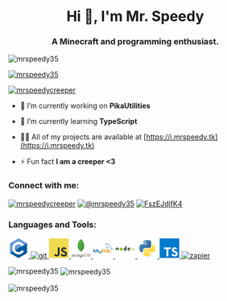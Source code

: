 <h1 align="center">Hi 👋, I'm Mr. Speedy</h1>
<h3 align="center">A Minecraft and programming enthusiast.</h3>

<p align="left"> <img src="https://komarev.com/ghpvc/?username=mrspeedy35&label=Profile%20views&color=0e75b6&style=flat" alt="mrspeedy35" /> </p>

<p align="left"> <a href="https://github.com/ryo-ma/github-profile-trophy"><img src="https://github-profile-trophy.vercel.app/?username=mrspeedy35" alt="mrspeedy35" /></a> </p>

<p align="left"> <a href="https://twitter.com/mrspeedycreeper" target="blank"><img src="https://img.shields.io/twitter/follow/mrspeedycreeper?logo=twitter&style=for-the-badge" alt="mrspeedycreeper" /></a> </p>

- 🔭 I’m currently working on **PikaUtilities**

- 🌱 I’m currently learning **TypeScript**

- 👨‍💻 All of my projects are available at [https://i.mrspeedy.tk](https://i.mrspeedy.tk)

- ⚡ Fun fact **I am a creeper <3**

<h3 align="left">Connect with me:</h3>
<p align="left">
<a href="https://twitter.com/mrspeedycreeper" target="blank"><img align="center" src="https://raw.githubusercontent.com/rahuldkjain/github-profile-readme-generator/master/src/images/icons/Social/twitter.svg" alt="mrspeedycreeper" height="30" width="40" /></a>
<a href="https://www.youtube.com/c/@mrspeedy35" target="blank"><img align="center" src="https://raw.githubusercontent.com/rahuldkjain/github-profile-readme-generator/master/src/images/icons/Social/youtube.svg" alt="@mrspeedy35" height="30" width="40" /></a>
<a href="https://discord.gg/FszEJdjfK4" target="blank"><img align="center" src="https://raw.githubusercontent.com/rahuldkjain/github-profile-readme-generator/master/src/images/icons/Social/discord.svg" alt="FszEJdjfK4" height="30" width="40" /></a>
</p>

<h3 align="left">Languages and Tools:</h3>
<p align="left"> <a href="https://www.cprogramming.com/" target="_blank" rel="noreferrer"> <img src="https://raw.githubusercontent.com/devicons/devicon/master/icons/c/c-original.svg" alt="c" width="40" height="40"/> </a> <a href="https://git-scm.com/" target="_blank" rel="noreferrer"> <img src="https://www.vectorlogo.zone/logos/git-scm/git-scm-icon.svg" alt="git" width="40" height="40"/> </a> <a href="https://developer.mozilla.org/en-US/docs/Web/JavaScript" target="_blank" rel="noreferrer"> <img src="https://raw.githubusercontent.com/devicons/devicon/master/icons/javascript/javascript-original.svg" alt="javascript" width="40" height="40"/> </a> <a href="https://www.mongodb.com/" target="_blank" rel="noreferrer"> <img src="https://raw.githubusercontent.com/devicons/devicon/master/icons/mongodb/mongodb-original-wordmark.svg" alt="mongodb" width="40" height="40"/> </a> <a href="https://www.mysql.com/" target="_blank" rel="noreferrer"> <img src="https://raw.githubusercontent.com/devicons/devicon/master/icons/mysql/mysql-original-wordmark.svg" alt="mysql" width="40" height="40"/> </a> <a href="https://nodejs.org" target="_blank" rel="noreferrer"> <img src="https://raw.githubusercontent.com/devicons/devicon/master/icons/nodejs/nodejs-original-wordmark.svg" alt="nodejs" width="40" height="40"/> </a> <a href="https://www.python.org" target="_blank" rel="noreferrer"> <img src="https://raw.githubusercontent.com/devicons/devicon/master/icons/python/python-original.svg" alt="python" width="40" height="40"/> </a> <a href="https://www.typescriptlang.org/" target="_blank" rel="noreferrer"> <img src="https://raw.githubusercontent.com/devicons/devicon/master/icons/typescript/typescript-original.svg" alt="typescript" width="40" height="40"/> </a> <a href="https://zapier.com" target="_blank" rel="noreferrer"> <img src="https://www.vectorlogo.zone/logos/zapier/zapier-icon.svg" alt="zapier" width="40" height="40"/> </a> </p>

<p><img align="left" src="https://github-readme-stats.vercel.app/api/top-langs?username=mrspeedy35&show_icons=true&locale=en&layout=compact" alt="mrspeedy35" /></p>

<p>&nbsp;<img align="center" src="https://github-readme-stats.vercel.app/api?username=mrspeedy35&show_icons=true&locale=en" alt="mrspeedy35" /></p>

<p><img align="center" src="https://github-readme-streak-stats.herokuapp.com/?user=mrspeedy35&" alt="mrspeedy35" /></p>
